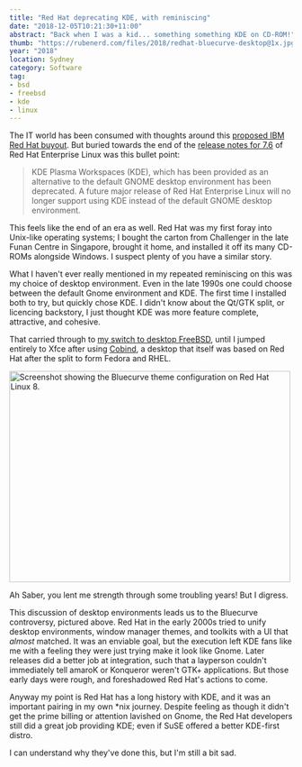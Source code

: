```yaml
---
title: "Red Hat deprecating KDE, with reminiscing"
date: "2018-12-05T10:21:30+11:00"
abstract: "Back when I was a kid... something something KDE on CD-ROM!"
thumb: "https://rubenerd.com/files/2018/redhat-bluecurve-desktop@1x.jpg"
year: "2018"
location: Sydney
category: Software
tag:
- bsd
- freebsd
- kde
- linux
---
```

The IT world has been consumed with thoughts around this [proposed IBM Red Hat buyout]. But buried towards the end of the [release notes for 7.6] of Red Hat Enterprise Linux was this bullet point:

> KDE Plasma Workspaces (KDE), which has been provided as an alternative to the default GNOME desktop environment has been deprecated. A future major release of Red Hat Enterprise Linux will no longer support using KDE instead of the default GNOME desktop environment.

This feels like the end of an era as well. Red Hat was my first foray into Unix-like operating systems; I bought the carton from Challenger in the late Funan Centre in Singapore, brought it home, and installed it off its many CD-ROMs alongside Windows. I suspect plenty of you have a similar story.

What I haven't ever really mentioned in my repeated reminiscing on this was my choice of desktop environment. Even in the late 1990s one could choose between the default Gnome environment and KDE. The first time I installed both to try, but quickly chose KDE. I didn't know about the Qt/GTK split, or licencing backstory, I just thought KDE was more feature complete, attractive, and cohesive.

That carried through to [my switch to desktop FreeBSD], until I jumped entirely to Xfce after using [Cobind], a desktop that itself was based on Red Hat after the split to form Fedora and RHEL.

<p><img src="https://rubenerd.com/files/2018/redhat-bluecurve-desktop@1x.jpg" srcset="https://rubenerd.com/files/2018/redhat-bluecurve-desktop@1x.jpg 1x, https://rubenerd.com/files/2018/redhat-bluecurve-desktop@2x.jpg 2x" alt="Screenshot showing the Bluecurve theme configuration on Red Hat Linux 8." style="width:500px; height:375px;" /></p>

Ah Saber, you lent me strength through some troubling years! But I digress.

This discussion of desktop environments leads us to the Bluecurve controversy, pictured above. Red Hat in the early 2000s tried to unify desktop environments, window manager themes, and toolkits with a UI that *almost* matched. It was an enviable goal, but the execution left KDE fans like me with a feeling they were just trying make it look like Gnome. Later releases did a better job at integration, such that a layperson couldn't immediately tell amaroK or Konqueror weren't GTK+ applications. But those early days were rough, and foreshadowed Red Hat's actions to come.

Anyway my point is Red Hat has a long history with KDE, and it was an important pairing in my own \*nix journey. Despite feeling as though it didn't get the prime billing or attention lavished on Gnome, the Red Hat developers still did a great job providing KDE; even if SuSE offered a better KDE-first distro.

I can understand why they've done this, but I'm still a bit sad.

[my switch to desktop FreeBSD]: https://rubenerd.com/haruhi-suzumiya-on-freebsd/
[proposed IBM Red Hat buyout]: https://rubenerd.com/ibm-plans-to-buy-red-hat/
[Cobind]: https://rubenerd.com/p1191/
[release notes for 7.6]: https://access.redhat.com/documentation/en-us/red_hat_enterprise_linux/7/html-single/7.6_release_notes/

